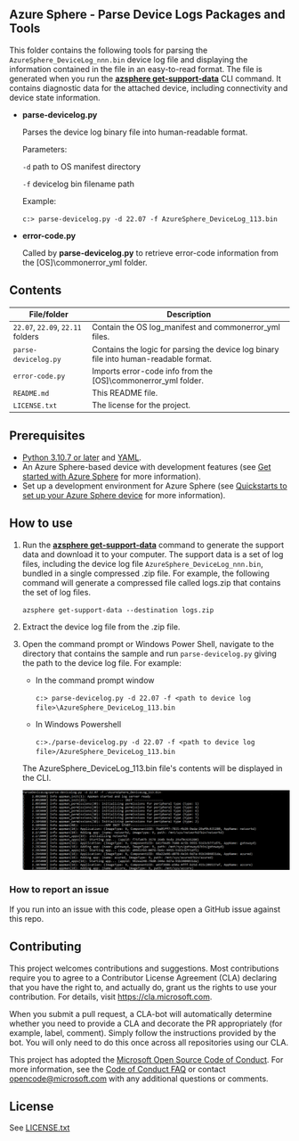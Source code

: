 ## Azure Sphere - Parse Device Logs  Packages and Tools

This folder contains the following tools for parsing the `AzureSphere_DeviceLog_nnn.bin` device log file and displaying the information contained in the file in an easy-to-read format. The file is generated when you run the [**azsphere get-support-data**](https://docs.microsoft.com/azure-sphere/reference/azsphere-get-support-data?tabs=cliv2beta) CLI command. It contains diagnostic data for the attached device, including connectivity and device state information.

- **parse-devicelog.py**

   Parses the device log binary file into human-readable format.

   Parameters:

     `-d` path to OS manifest directory

     `-f` devicelog bin filename path
  
   Example:

     `c:> parse-devicelog.py -d 22.07 -f AzureSphere_DeviceLog_113.bin`

- **error-code.py**

   Called by **parse-devicelog.py** to retrieve error-code information from the [OS]\commonerror_yml folder.

## Contents

| File/folder | Description |
|-------------|-------------|
|`22.07`, `22.09`, `22.11` folders  |  Contain the OS log_manifest and commonerror_yml files.|
|`parse-devicelog.py`|Contains the logic for parsing the device log binary file into human-readable format.|
|`error-code.py`|Imports error-code info from the [OS]\commonerror_yml folder.|
| `README.md` | This README file. |
| `LICENSE.txt`  | The license for the project. |

## Prerequisites

- [Python 3.10.7 or later](https://www.python.org/downloads/) and [YAML](https://pypi.org/project/PyYAML/#files).
- An Azure Sphere-based device with development features (see [Get started with Azure Sphere](https://azure.microsoft.com/en-us/services/azure-sphere/get-started/) for more information).
- Set up a development environment for Azure Sphere (see [Quickstarts to set up your Azure Sphere device](https://docs.microsoft.com/en-us/azure-sphere/install/overview) for more information).

## How to use

1. Run the [**azsphere get-support-data**](https://docs.microsoft.com/azure-sphere/reference/azsphere-get-support-data?tabs=cliv2beta) command to generate the support data and download it to your computer.
The support data is a set of log files, including the device log file `AzureSphere_DeviceLog_nnn.bin`, bundled in a single compressed .zip file. For example, the following command will generate a compressed file called logs.zip that contains the set of log files.

      `azsphere get-support-data --destination logs.zip`

1. Extract the device log file from the .zip file.

1. Open the command prompt or Windows Power Shell, navigate to the directory that contains the sample and run `parse-devicelog.py` giving the path to the device log file.
    For example:

     - In the command prompt window

          `c:> parse-devicelog.py -d 22.07 -f <path to device log file>\AzureSphere_DeviceLog_113.bin`

     - In Windows Powershell

         `c:>./parse-devicelog.py -d 22.07 -f <path to device log file>/AzureSphere_DeviceLog_113.bin`

      The AzureSphere_DeviceLog_113.bin file's contents will be displayed in the CLI.

      ![alt text](./ParseDeviceLog.png)

### How to report an issue

If you run into an issue with this code, please open a GitHub issue against this repo.

## Contributing

This project welcomes contributions and suggestions. Most contributions require you to
agree to a Contributor License Agreement (CLA) declaring that you have the right to,
and actually do, grant us the rights to use your contribution. For details, visit https://cla.microsoft.com.

When you submit a pull request, a CLA-bot will automatically determine whether you need
to provide a CLA and decorate the PR appropriately (for example, label, comment). Simply follow the
instructions provided by the bot. You will only need to do this once across all repositories using our CLA.

This project has adopted the [Microsoft Open Source Code of Conduct](https://opensource.microsoft.com/codeofconduct/).
For more information, see the [Code of Conduct FAQ](https://opensource.microsoft.com/codeofconduct/faq/)
or contact [opencode@microsoft.com](mailto:opencode@microsoft.com) with any additional questions or comments.

## License

See [LICENSE.txt](./LICENSE.txt)
